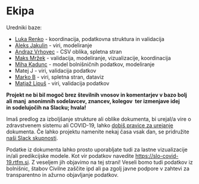 # Ekipa
Uredniki baze:

* [Luka Renko](https://twitter.com/lukarenko) - koordinacija, podatkovna struktura in validacija
* [Aleks Jakulin](https://twitter.com/aleksj) - viri, modeliranje 
* [Andraz Vrhovec](http://github.com/overlordtm) - CSV oblika, spletna stran 
* [Maks Mržek](https://twitter.com/maksmrzek) - validacija, modeliranje, vizualizacije, koordinacija
* [Miha Kadunc](https://twitter.com/miha_kadunc) - model bolnišničnih podatkov, modeliranje
* Matej J - viri, validacija podatkov
* [Marko B](https://twitter.com/multikultivator) - viri, spletna stran, dataviz
* [Matjaž Lipuš](https://twitter.com/MatjazL) - viri, validacija podatkov

**Projekt ne bi bil mogoč brez številnih vnosov in komentarjev v bazo bolj ali manj&nbsp;&nbsp;anonimnih&nbsp;sodelavcev, znancev, kolegov&nbsp; ter izmenjave idej in&nbsp;sodelujočih na Slacku; hvala!**

Imaš predlog za izboljšanje strukture ali oblike dokumenta, bi urejal/a vire o zdravstvenem sistemu ali COVID-19, lahko [dobiš pravice za urejanje](https://twitter.com/lukarenko) dokumenta. Če lahko projektu namenite nekaj časa vsak dan, se pridružite [naši Slack skupnosti]("http://slo-covid-19.slack.com"). 

Podatke iz dokumenta lahko prosto uporabljate tudi za lastne vizualizacije in/ali predikcijske modele. Kot vir podatkov navedite https://slo-covid-19.rtfm.si. Z veseljem jih objavimo na tej strani! 
Veseli bomo tudi podatkov iz bolnišnic, štabov Civilne zaščite ipd ali pa zgolj javne podpore v zahtevi za transparentno in ažurno objavljanje podatkov.
